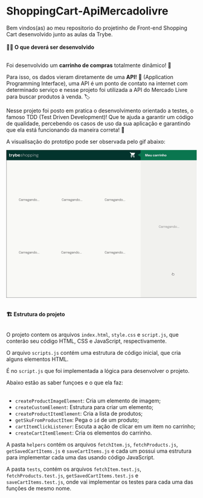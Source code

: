 # ShoppingCart-ApiMercadolivre
<section>
Bem vindos(as) ao meu repositorio do projetinho de Front-end Shopping Cart desenvolvido junto as aulas da Trybe.
</section>
<br/>
<section>
  <summary><strong>👨‍💻 O que deverá ser desenvolvido</strong></summary><br />

Foi desenvolvido um **carrinho de compras** totalmente dinâmico! 🛒

Para isso, os dados vieram diretamente de uma **API!** 🤩 (Application Programming Interface), uma API é um ponto de contato na internet com determinado serviço e nesse projeto foi utilizada a API do Mercado Livre para buscar produtos à venda. 🏷

Nesse projeto foi posto em pratica o desenvolvimento orientado a testes, o famoso TDD (Test Driven Development)! Que te ajuda a garantir um código de qualidade, percebendo os casos de uso da sua aplicação e garantindo que ela está funcionando da maneira correta! 🚀

A visualisação do prototipo pode ser observada pelo gif abaixo:

![Project Gif](./prototipo.gif)
</section>
<br/>
<section>
<summary><strong>🏗 Estrutura do projeto</strong></summary><br />

O projeto contem os arquivos `index.html`, `style.css` e `script.js`, que conterão seu código HTML, CSS e JavaScript, respectivamente. 

O arquivo `scripts.js` contém uma estrutura de código inicial, que cria alguns elementos HTML. 

É no `script.js` que foi implementada a lógica para desenvolver o projeto. 

<section>
  <summary>
    Abaixo estão as saber funçoes e o que ela faz:
  </summary> <br />

  - `createProductImageElement`: Cria um elemento de imagem;
  - `createCustomElement`: Estrutura para criar um elemento;
  - `createProductItemElement`: Cria a lista de produtos;
  - `getSkuFromProductItem`: Pega o `id` de um produto;
  - `cartItemClickListener`: Escuta a ação de clicar em um item no carrinho;
  - `createCartItemElement`: Cria os elementos do carrinho.

</section>

A pasta `helpers` contém os arquivos `fetchItem.js`, `fetchProducts.js`, `getSavedCartItems.js` e `saveCartItems.js` e cada um possui uma estrutura para implementar cada uma das usando código JavaScript.

A pasta `tests`, contém os arquivos `fetchItem.test.js`, `fetchProducts.test.js`, `getSavedCartItems.test.js` e `saveCartItems.test.js`, onde vai implementar os testes para cada uma das funções de mesmo nome.

</section>
